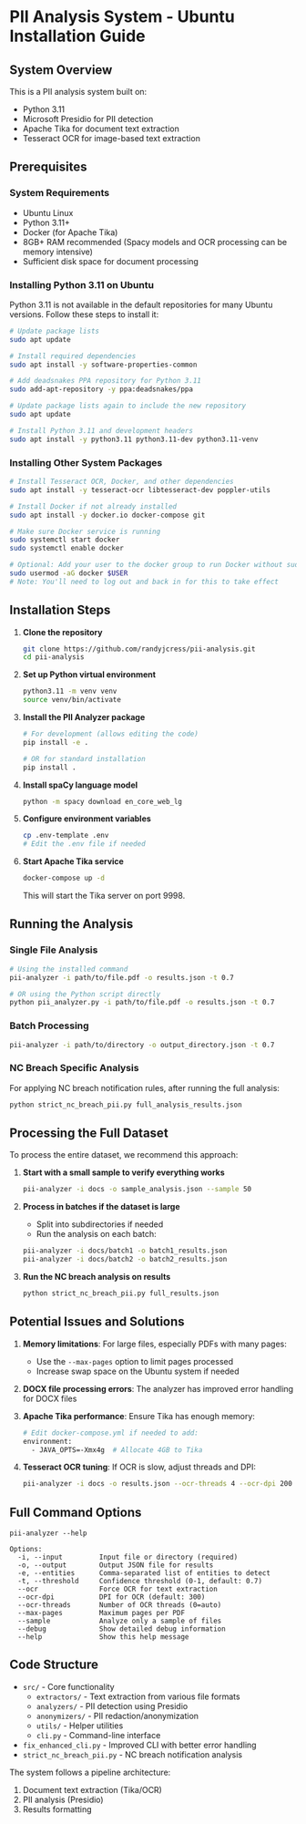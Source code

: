 # PII Analysis System - Ubuntu Installation Guide

## System Overview
This is a PII analysis system built on:
- Python 3.11
- Microsoft Presidio for PII detection
- Apache Tika for document text extraction
- Tesseract OCR for image-based text extraction

## Prerequisites

### System Requirements
- Ubuntu Linux
- Python 3.11+
- Docker (for Apache Tika)
- 8GB+ RAM recommended (Spacy models and OCR processing can be memory intensive)
- Sufficient disk space for document processing

### Installing Python 3.11 on Ubuntu

Python 3.11 is not available in the default repositories for many Ubuntu versions. Follow these steps to install it:

```bash
# Update package lists
sudo apt update

# Install required dependencies
sudo apt install -y software-properties-common

# Add deadsnakes PPA repository for Python 3.11
sudo add-apt-repository -y ppa:deadsnakes/ppa

# Update package lists again to include the new repository
sudo apt update

# Install Python 3.11 and development headers
sudo apt install -y python3.11 python3.11-dev python3.11-venv
```

### Installing Other System Packages

```bash
# Install Tesseract OCR, Docker, and other dependencies
sudo apt install -y tesseract-ocr libtesseract-dev poppler-utils 

# Install Docker if not already installed
sudo apt install -y docker.io docker-compose git

# Make sure Docker service is running
sudo systemctl start docker
sudo systemctl enable docker

# Optional: Add your user to the docker group to run Docker without sudo
sudo usermod -aG docker $USER
# Note: You'll need to log out and back in for this to take effect
```

## Installation Steps

1. **Clone the repository**
   ```bash
   git clone https://github.com/randyjcress/pii-analysis.git
   cd pii-analysis
   ```

2. **Set up Python virtual environment**
   ```bash
   python3.11 -m venv venv
   source venv/bin/activate
   ```

3. **Install the PII Analyzer package**
   ```bash
   # For development (allows editing the code)
   pip install -e .
   
   # OR for standard installation
   pip install .
   ```

4. **Install spaCy language model**
   ```bash
   python -m spacy download en_core_web_lg
   ```

5. **Configure environment variables**
   ```bash
   cp .env-template .env
   # Edit the .env file if needed
   ```

6. **Start Apache Tika service**
   ```bash
   docker-compose up -d
   ```
   This will start the Tika server on port 9998.

## Running the Analysis

### Single File Analysis
```bash
# Using the installed command
pii-analyzer -i path/to/file.pdf -o results.json -t 0.7

# OR using the Python script directly
python pii_analyzer.py -i path/to/file.pdf -o results.json -t 0.7
```

### Batch Processing
```bash
pii-analyzer -i path/to/directory -o output_directory.json -t 0.7
```

### NC Breach Specific Analysis 
For applying NC breach notification rules, after running the full analysis:
```bash
python strict_nc_breach_pii.py full_analysis_results.json
```

## Processing the Full Dataset

To process the entire dataset, we recommend this approach:

1. **Start with a small sample to verify everything works**
   ```bash
   pii-analyzer -i docs -o sample_analysis.json --sample 50
   ```

2. **Process in batches if the dataset is large**
   - Split into subdirectories if needed
   - Run the analysis on each batch:
   ```bash
   pii-analyzer -i docs/batch1 -o batch1_results.json
   pii-analyzer -i docs/batch2 -o batch2_results.json
   ```

3. **Run the NC breach analysis on results**
   ```bash
   python strict_nc_breach_pii.py full_results.json
   ```

## Potential Issues and Solutions

1. **Memory limitations**: For large files, especially PDFs with many pages:
   - Use the `--max-pages` option to limit pages processed
   - Increase swap space on the Ubuntu system if needed

2. **DOCX file processing errors**: The analyzer has improved error handling for DOCX files

3. **Apache Tika performance**: Ensure Tika has enough memory:
   ```bash
   # Edit docker-compose.yml if needed to add:
   environment:
     - JAVA_OPTS=-Xmx4g  # Allocate 4GB to Tika
   ```

4. **Tesseract OCR tuning**: If OCR is slow, adjust threads and DPI:
   ```bash
   pii-analyzer -i docs -o results.json --ocr-threads 4 --ocr-dpi 200
   ```

## Full Command Options

```
pii-analyzer --help

Options:
  -i, --input         Input file or directory (required)
  -o, --output        Output JSON file for results
  -e, --entities      Comma-separated list of entities to detect
  -t, --threshold     Confidence threshold (0-1, default: 0.7)
  --ocr               Force OCR for text extraction
  --ocr-dpi           DPI for OCR (default: 300)
  --ocr-threads       Number of OCR threads (0=auto)
  --max-pages         Maximum pages per PDF
  --sample            Analyze only a sample of files
  --debug             Show detailed debug information
  --help              Show this help message
```

## Code Structure
- `src/` - Core functionality
  - `extractors/` - Text extraction from various file formats
  - `analyzers/` - PII detection using Presidio
  - `anonymizers/` - PII redaction/anonymization
  - `utils/` - Helper utilities
  - `cli.py` - Command-line interface
- `fix_enhanced_cli.py` - Improved CLI with better error handling
- `strict_nc_breach_pii.py` - NC breach notification analysis

The system follows a pipeline architecture:
1. Document text extraction (Tika/OCR)
2. PII analysis (Presidio)
3. Results formatting 